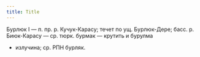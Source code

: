 ```yaml
---
title: Title
---
```


Бурлюк I — п. пр. р. Кучук-Карасу; течет по ущ. Бурлюк-Дере; басс. р.
Биюк-Карасу — ср. тюрк. бурмак — крутить и бурулма
- излучина; ср. РПН бурляк.
